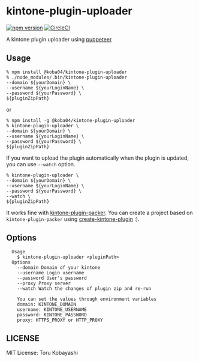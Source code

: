 # kintone-plugin-uploader

[![npm version](https://badge.fury.io/js/%40koba04%2Fkintone-plugin-uploader.svg)](https://badge.fury.io/js/%40koba04%2Fkintone-plugin-uploader)
[![CircleCI](https://circleci.com/gh/koba04/kintone-plugin-uploader.svg?style=svg)](https://circleci.com/gh/koba04/kintone-plugin-uploader)

A kintone plugin uploader using [puppeteer](https://github.com/GoogleChrome/puppeteer)

## Usage

```
% npm install @koba04/kintone-plugin-uploader
% ./node_modules/.bin/kintone-plugin-uploader
--domain ${yourDomain} \
--username ${yourLoginName} \
--password ${yourPassword} \
${pluginZipPath}
```

or

```
% npm install -g @koba04/kintone-plugin-uploader
% kintone-plugin-uploader \
--domain ${yourDomain} \
--username ${yourLoginName} \
--password ${yourPassword} \
${pluginZipPath}
```

If you want to upload the plugin automatically when the plugin is updated, you can use `--watch` option.

```
% kintone-plugin-uploader \
--domain ${yourDomain} \
--username ${yourLoginName} \
--password ${yourPassword} \
--watch \
${pluginZipPath}
```

It works fine with [kintone-plugin-packer](https://github.com/teppeis/kintone-plugin-packer).
You can create a project based on `kintone-plugin-packer` using [create-kintone-plugin](https://github.com/koba04/create-kintone-plugin) :).

## Options

```
  Usage
    $ kintone-plugin-uploader <pluginPath>
  Options
    --domain Domain of your kintone
    --username Login username
    --password User's password
    --proxy Proxy server
    --watch Watch the changes of plugin zip and re-run

    You can set the values through environment variables
    domain: KINTONE_DOMAIN
    username: KINTONE_USERNAME
    password: KINTONE_PASSWORD
    proxy: HTTPS_PROXY or HTTP_PROXY
```

## LICENSE

MIT License: Toru Kobayashi
